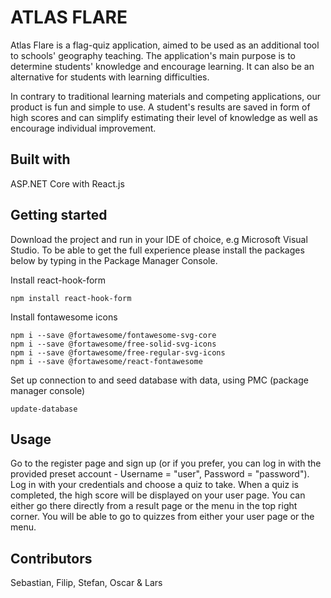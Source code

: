 # ATLAS FLARE

Atlas Flare is a flag-quiz application, aimed to be used as an additional tool to schools' geography teaching. The application's main purpose is to determine students' knowledge and encourage learning. It can also be an alternative for students with learning difficulties.

In contrary to traditional learning materials and competing applications, our product is fun and simple to use. A student's results are saved in form of high scores and can simplify estimating their level of knowledge as well as encourage individual improvement.

## Built with
ASP.NET Core with React.js

## Getting started

Download the project and run in your IDE of choice, e.g Microsoft Visual Studio.
To be able to get the full experience please install the packages below by typing in the Package Manager Console.

Install react-hook-form
```
npm install react-hook-form
```

Install fontawesome icons
```
npm i --save @fortawesome/fontawesome-svg-core
npm i --save @fortawesome/free-solid-svg-icons
npm i --save @fortawesome/free-regular-svg-icons
npm i --save @fortawesome/react-fontawesome
```
Set up connection to and seed database with data, using PMC (package manager console)
```
update-database
```
## Usage
Go to the register page and sign up (or if you prefer, you can log in with the provided preset account - Username = "user", Password = "password"). Log in with your credentials and choose a quiz to take. When a quiz is completed, the high score will be displayed on your user page. You can either go there directly from a result page or the menu in the top right corner. You will be able to go to quizzes from either your user page or the menu.

## Contributors
Sebastian, Filip, Stefan, Oscar & Lars
